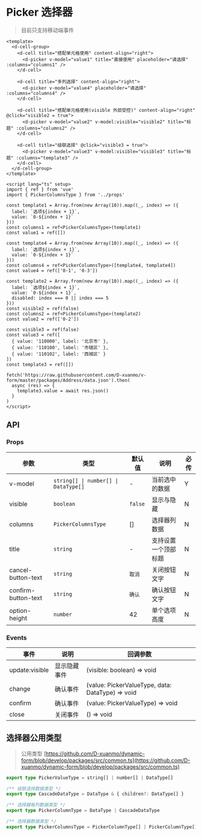 # Picker 选择器

> 目前只支持移动端事件

```vue client=Mobile playground=MPicker height=500
<template>
  <d-cell-group>
    <d-cell title="搭配单元格使用" content-align="right">
      <d-picker v-model="value1" title="直接使用" placeholder="请选择" :columns="columns1" />
    </d-cell>

    <d-cell title="多列选择" content-align="right">
      <d-picker v-model="value4" placeholder="请选择" :columns="columns4" />
    </d-cell>

    <d-cell title="搭配单元格使用(visible 外部受控)" content-align="right" @click="visible2 = true">
      <d-picker v-model="value2" v-model:visible="visible2" title="标题" :columns="columns2" />
    </d-cell>

    <d-cell title="级联选择" @click="visible3 = true">
      <d-picker v-model="value3" v-model:visible="visible3" title="标题" :columns="template3" />
    </d-cell>
  </d-cell-group>
</template>

<script lang="ts" setup>
import { ref } from 'vue'
import { PickerColumnsType } from '../props'

const template1 = Array.from(new Array(10)).map((_, index) => ({
  label: `选项${index + 1}`,
  value: `0-${index + 1}`
}))
const columns1 = ref<PickerColumnsType>(template1)
const value1 = ref([])

const template4 = Array.from(new Array(10)).map((_, index) => ({
  label: `选项${index + 1}`,
  value: `0-${index + 1}`
}))
const columns4 = ref<PickerColumnsType>([template4, template4])
const value4 = ref(['0-1', '0-3'])

const template2 = Array.from(new Array(10)).map((_, index) => ({
  label: `选项${index + 1}`,
  value: `0-${index + 1}`,
  disabled: index === 0 || index === 5
}))
const visible2 = ref(false)
const columns2 = ref<PickerColumnsType>(template2)
const value2 = ref(['0-2'])

const visible3 = ref(false)
const value3 = ref([
  { value: '110000', label: '北京市' },
  { value: '110100', label: '市辖区' },
  { value: '110102', label: '西城区' }
])
const template3 = ref([])

fetch('https://raw.githubusercontent.com/D-xuanmo/v-form/master/packages/Address/data.json').then(
  async (res) => {
    template3.value = await res.json()
  }
)
</script>
```

## API

### Props

| 参数                | 类型                                 | 默认值  | 说明                 | 必传 |
| ------------------- | ------------------------------------ | ------- | -------------------- | ---- |
| v-model             | `string[] \| number[] \| DataType[]` | -       | 当前选中的数据       | Y    |
| visible             | `boolean`                            | `false` | 显示与隐藏           | N    |
| columns             | `PickerColumnsType`                  | []      | 选择器列数据         | N    |
| title               | `string`                             | -       | 支持设置一个顶部标题 | N    |
| cancel-button-text  | `string`                             | `取消`  | 关闭按钮文字         | N    |
| confirm-button-text | `string`                             | `确认`  | 确认按钮文字         | N    |
| option-height       | `number`                             | 42      | 单个选项高度         | N    |

### Events

| 事件           | 说明         | 回调参数                                         |
| -------------- | ------------ | ------------------------------------------------ |
| update:visible | 显示隐藏事件 | (visible: boolean) => void                       |
| change         | 确认事件     | (value: PickerValueType, data: DataType) => void |
| confirm        | 确认事件     | (value: PickerValueType) => void                 |
| close          | 关闭事件     | () => void                                       |

## 选择器公用类型

> 公用类型 [https://github.com/D-xuanmo/dynamic-form/blob/develop/packages/src/common.ts](https://github.com/D-xuanmo/dynamic-form/blob/develop/packages/src/common.ts)

```typescript
export type PickerValueType = string[] | number[] | DataType[]

/** 级联选择数据类型 */
export type CascadeDataType = DataType & { children?: DataType[] }

/** 选择器每列数据类型 */
export type PickerColumnType = DataType | CascadeDataType

/** 选择器数据类型 */
export type PickerColumnsType = PickerColumnType[] | PickerColumnType[][]
```

